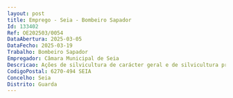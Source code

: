 ```yaml
--- 
layout: post
title: Emprego - Seia - Bombeiro Sapador
Id: 133402
Ref: OE202503/0054
DataAbertura: 2025-03-05
DataFecho: 2025-03-19
Trabalho: Bombeiro Sapador
Empregador: Câmara Municipal de Seia
Descricao: Ações de silvicultura de carácter geral e de silvicultura preventiva, na vertente da gestão de combustível florestal, com recurso a técnicas manuais, moto manuais, mecânicas ou fogo controlado, entre outras  Ações de manutenção de proteção de povoamentos florestais, no âmbito da gestão florestal e do controlo de agentes bióticos nocivos  Ações de manutenção e beneficiação de infraestruturas de defesa da floresta e de apoio à gestão florestal  Ações de sensibilização de carácter simples das populações para as normas de conduta em matéria de proteção florestal, nomeadamente no âmbito do uso do fogo, da limpeza das florestas e da fitossanidade  Ações de vigilância, primeira intervenção em incêndios rurais, apoio ao combate e operações de rescaldo e vigilância ativa pós rescaldo, no âmbito da proteção civil  Ações de instalação e manutenção de rede primária e secundária de defesa da floresta contra incêndios  Ações de combate a incêndios rurais  Ações de recuperação de áreas ardidas e estabilização de emergência, e outras ações especializadas no âmbito da gestão florestal.
CodigoPostal: 6270-494 SEIA
Concelho: Seia
Distrito: Guarda
--- 
```

